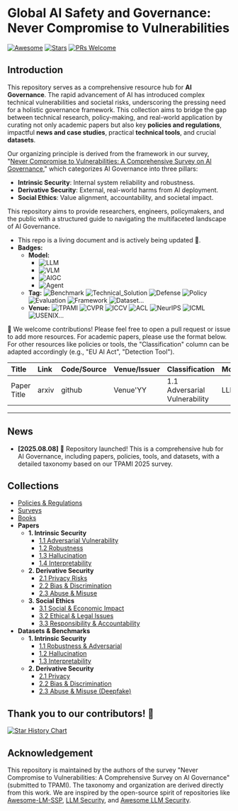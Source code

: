 # Global AI Safety and Governance: Never Compromise to Vulnerabilities

[![Awesome](https://awesome.re/badge.svg)](https://awesome.re)
[![Stars](https://img.shields.io/github/stars/ZTianle/Awesome-AI-SG)](https://github.com/ZTianle/Awesome-AI-SG/stargazers)
[![PRs Welcome](https://img.shields.io/badge/PRs-welcome-brightgreen.svg?style=flat-square)](http://makeapullrequest.com)

## Introduction

This repository serves as a comprehensive resource hub for **AI Governance**. The rapid advancement of AI has introduced complex technical vulnerabilities and societal risks, underscoring the pressing need for a holistic governance framework. This collection aims to bridge the gap between technical research, policy-making, and real-world application by curating not only academic papers but also key **policies and regulations**, impactful **news and case studies**, practical **technical tools**, and crucial **datasets**.

Our organizing principle is derived from the framework in our survey, "[Never Compromise to Vulnerabilities: A Comprehensive Survey on Al Governance](https://example.com/link_to_your_paper.pdf)," which categorizes AI Governance into three pillars:
* **Intrinsic Security**: Internal system reliability and robustness.
* **Derivative Security**: External, real-world harms from AI deployment.
* **Social Ethics**: Value alignment, accountability, and societal impact.

This repository aims to provide researchers, engineers, policymakers, and the public with a structured guide to navigating the multifaceted landscape of AI Governance.

- This repo is a living document and is actively being updated :seedling:.
- **Badges:**
    - **Model:**
        - ![LLM](https://img.shields.io/badge/LLM-589cf4)
        - ![VLM](https://img.shields.io/badge/VLM-c7688b)
        - ![AIGC](https://img.shields.io/badge/AIGC-a99cf4)
        - ![Agent](https://img.shields.io/badge/Agent-964B00)
    - **Tag:** ![Benchmark](https://img.shields.io/badge/Benchmark-87b800) ![Technical_Solution](https://img.shields.io/badge/Technical_Solution-87b800) ![Defense](https://img.shields.io/badge/Defense-87b800) ![Policy](https://img.shields.io/badge/Policy-87b800) ![Evaluation](https://img.shields.io/badge/Evaluation-87b800) ![Framework](https://img.shields.io/badge/Framework-87b800) ![Dataset](https://img.shields.io/badge/Dataset-87b800)...
    - **Venue:** ![TPAMI](https://img.shields.io/badge/TPAMI-f1b800) ![CVPR](https://img.shields.io/badge/CVPR-f1b800) ![ICCV](https://img.shields.io/badge/ICCV-f1b800) ![ACL](https://img.shields.io/badge/ACL-f1b800) ![NeurIPS](https://img.shields.io/badge/NeurIPS-f1b800) ![ICML](https://img.shields.io/badge/ICML-f1b800) ![USENIX](https://img.shields.io/badge/USENIX-f1b800)...

:sunflower: We welcome contributions! Please feel free to open a pull request or issue to add more resources. For academic papers, please use the format below. For other resources like policies or tools, the "Classification" column can be adapted accordingly (e.g., "EU AI Act", "Detection Tool").

| Title | Link | Code/Source | Venue/Issuer | Classification | Model | Tag |
| :--- | :--- | :--- | :--- | :--- | :--- | :--- |
| Paper Title | arxiv | github | Venue'YY | 1.1 Adversarial Vulnerability | LLM | Defense |

---
## News
- **[2025.08.08]** &#x1f680; Repository launched! This is a comprehensive hub for AI Governance, including papers, policies, tools, and datasets, with a detailed taxonomy based on our TPAMI 2025 survey.

## Collections

- [Policies & Regulations](collections/policies.md)
- [Surveys](collections/surveys.md)
- [Books](collections/books.md)
- **Papers**
    - **1. Intrinsic Security**
        - [1.1 Adversarial Vulnerability](collections/papers/intrinsic_security/adversarial_vulnerability.md)
        - [1.2 Robustness](collections/papers/intrinsic_security/robustness.md)
        - [1.3 Hallucination](collections/papers/intrinsic_security/hallucination.md)
        - [1.4 Interpretability](collections/papers/intrinsic_security/interpretability.md)
    - **2. Derivative Security**
        - [2.1 Privacy Risks](collections/papers/derivate_security/privacy.md)
        - [2.2 Bias & Discrimination](collections/papers/derivate_security/bias_discrimination.md)
        - [2.3 Abuse & Misuse](collections/papers/derivate_security/abuse_misuse.md)
    - **3. Social Ethics**
        - [3.1 Social & Economic Impact](collections/papers/social_ethics/social_economic_impact.md)
        - [3.2 Ethical & Legal Issues](collections/papers/social_ethics/ethical_legal.md)
        - [3.3 Responsibility & Accountability](collections/papers/social_ethics/responsibility_accountability.md)
- **Datasets & Benchmarks**
    - **1. Intrinsic Security**
        - [1.1 Robustness & Adversarial](collections/benchmarks/intrinsic_security/robustness.md)
        - [1.2 Hallucination](collections/benchmarks/intrinsic_security/hallucination.md)
        - [1.3 Interpretability](collections/benchmarks/intrinsic_security/interpretability.md)
    - **2. Derivative Security**
        - [2.1 Privacy](collections/benchmarks/derivate_security/privacy.md)
        - [2.2 Bias & Discrimination](collections/benchmarks/derivate_security/bias_discrimination.md)
        - [2.3 Abuse & Misuse (Deepfake)](collections/benchmarks/derivate_security/abuse_misuse.md)


## Thank you to our contributors! 🙏

[![Star History Chart](https://api.star-history.com/svg?repos=ZTianle/Awesome-AI-SG&type=Date)](https://star-history.com/#ZTianle/Awesome-AI-SG&Date)

## Acknowledgement

This repository is maintained by the authors of the survey "Never Compromise to Vulnerabilities: A Comprehensive Survey on Al Governance" (submitted to TPAMI). The taxonomy and organization are derived directly from this work. We are inspired by the open-source spirit of repositories like [Awesome-LM-SSP](https://github.com/ThuCCSLab/Awesome-LM-SSP), [LLM Security](https://llmsecurity.net/), and [Awesome LLM Security](https://github.com/corca-ai/awesome-llm-security).
